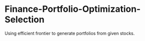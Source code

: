 # Finance-Portfolio-Optimization-Selection
Using efficient frontier to generate portfolios from given stocks.
